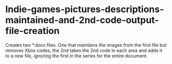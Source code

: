 # Indie-games-pictures-descriptions-maintained-and-2nd-code-output-file-creation
Creates two *.docx files. One that maintains the images from the first file but removes Xbox codes, the 2nd takes the 2nd code in each area and adds it to a new file, ignoring the first in the series for the entire document.
